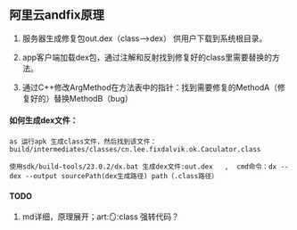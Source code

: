## 阿里云andfix原理

1. 服务器生成修复包out.dex（class-->dex） 供用户下载到系统根目录。

2. app客户端加载dex包，通过注解和反射找到修复好的class里需要替换的方法。

3. 通过C++修改ArgMethod在方法表中的指针：找到需要修复的MethodA（修复好的）替换MethodB（bug）

#### 如何生成dex文件：

    as 运行apk 生成class文件，然后找到该文件：build/intermediates/classes/cn.lee.fixdalvik.ok.Caculator.class

    使用sdk/build-tools/23.0.2/dx.bat 生成dex文件:out.dex   ,  cmd命令：dx --dex --output sourcePath(dex生成路径) path（.class路径）

#### TODO
   1. md详细，原理展开；art::mirror::class 强转代码？
